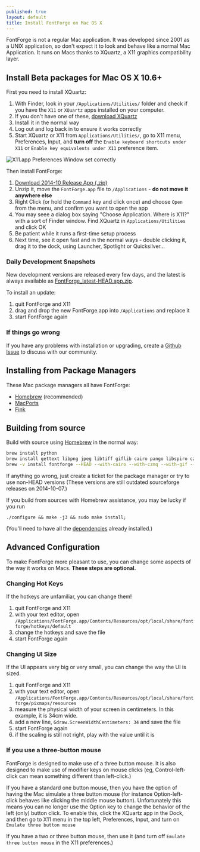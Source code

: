 ```yaml
---
published: true
layout: default
title: Install FontForge on Mac OS X
---
```


FontForge is not a regular Mac application. 
It was developed since 2001 as a UNIX application, so don't expect it to look and behave like a normal Mac Application. 
It runs on Macs thanks to XQuartz, a X11 graphics compatibility layer.

## Install Beta packages for Mac OS X 10.6+

First you need to install XQuartz:

1. With Finder, look in your `/Applications/Utilities/` folder and check if you have the `X11` or `XQuartz` apps installed on your computer. 
2. If you don't have one of these, [download XQuartz](http://xquartz.macosforge.org)
3. Install it in the normal way
4. Log out and log back in to ensure it works correctly
5. Start XQuartz or X11 from `Applications/Utilities/`, go to X11 menu, Preferences, Input, and **turn off** the `Enable keyboard shortcuts under X11` or `Enable key equivalents under X11` preference item.

![X11.app Preferences Window set correctly](../x11prefs.png)

Then install FontForge:

1. [Download 2014-10 Release App (.zip)](https://github.com/fontforge/fontforge/releases/download/20141014/FontForge-Mac-2014-10-14.zip)
2. Unzip it, move the `FontForge.app` file to `/Applications` - **do not move it anywhere else**
3. Right Click (or hold the `Command` key and click once) and choose `Open` from the menu, and confirm you want to open the app
4. You may seee a dialog box saying "Choose Application. Where is X11?" with a sort of Finder window. Find XQuartz in `Applications/Utilities` and click OK
4. Be patient while it runs a first-time setup process
5. Next time, see it open fast and in the normal ways - double clicking it, drag it to the dock, using Launcher, Spotlight or Quicksilver...

### Daily Development Snapshots

New development versions are released every few days, and the latest is always available as [FontForge_latest-HEAD.app.zip](http://fuuko.libferris.com/osx/packages/FontForge_latest-HEAD.app.zip). 

To install an update:

1. quit FontForge and X11
2. drag and drop the new FontForge.app into `/Applications` and replace it
3. start FontForge again

### If things go wrong

If you have any problems with installation or upgrading, create a [Github Issue](https://guides.github.com/features/issues/) to discuss with our community.

## Installing from Package Managers

These Mac package managers all have FontForge:

* [Homebrew](http://www.brew.sh) (recommended)
* [MacPorts](http://www.macports.org/)
* [Fink](http://www.finkproject.org/) 

## Building from source

Build with source using [Homebrew](http://www.brew.sh) in the normal way:

```Bash
brew install python
brew install gettext libpng jpeg libtiff giflib cairo pango libspiro czmq fontconfig automake libtool pkg-config glib pango
brew -v install fontforge --HEAD --with-cairo --with-czmq --with-gif --with-x --with-libspiro --with-pango --enable-pyextension --debug
```
If anything go wrong, just create a ticket for the package manager or try to use non-HEAD versions
(These versions are still outdated sourceforge releases on 2014-10-07.)

If you build from sources with Homebrew assistance, you may be lucky if you run 

    ./configure && make -j3 && sudo make install;
    
(You'll need to have all the [dependencies](../source.html#Dependencies) already installed.)

## Advanced Configuration

To make FontForge more pleasant to use, you can change some aspects of the way it works on Macs. **These steps are optional.** 

### Changing Hot Keys

If the hotkeys are unfamiliar, you can change them!

1. quit FontForge and X11
2. with your text editor, open `/Applications/FontForge.app/Contents/Resources/opt/local/share/fontforge/hotkeys/default`
3. change the hotkeys and save the file
4. start FontForge again

### Changing UI Size

If the UI appears very big or very small, you can change the way the UI is sized. 

1. quit FontForge and X11
2. with your text editor, open `/Applications/FontForge.app/Contents/Resources/opt/local/share/fontforge/pixmaps/resources`
3. measure the physical width of your screen in centimeters. In this example, it is 34cm wide.
4. add a new line, `Gdraw.ScreenWidthCentimeters: 34` and save the file
5. start FontForge again
6. if the scaling is still not right, play with the value until it is

### If you use a three-button mouse

FontForge is designed to make use of a three button mouse. It is also designed to make use of modifier keys on mouse clicks (eg, Control-left-click can mean something different than left-click.) 

If you have a standard one button mouse, then you have the option of having the Mac simulate a three button mouse (for instance Option-left-click behaves like clicking the middle mouse button). Unfortunately this means you can no longer use the Option key to change the behavior of the left (only) button click. To enable this, click the XQuartz app in the Dock, and then go to X11 menu in the top left, Preferences, Input, and turn on `Emulate three button mouse`

If you have a two or three button mouse, then use it (and turn off `Emulate three button mouse` in the X11 preferences.)
